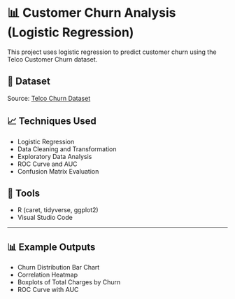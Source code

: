 # 📊 Customer Churn Analysis (Logistic Regression)

This project uses logistic regression to predict customer churn using the Telco Customer Churn dataset.

## 📁 Dataset
Source: [Telco Churn Dataset](https://www.kaggle.com/blastchar/telco-customer-churn)

## 📈 Techniques Used
- Logistic Regression
- Data Cleaning and Transformation
- Exploratory Data Analysis
- ROC Curve and AUC
- Confusion Matrix Evaluation

## 🔧 Tools
- R (caret, tidyverse, ggplot2)
- Visual Studio Code

---

## 📊 Example Outputs
- Churn Distribution Bar Chart
- Correlation Heatmap
- Boxplots of Total Charges by Churn
- ROC Curve with AUC
